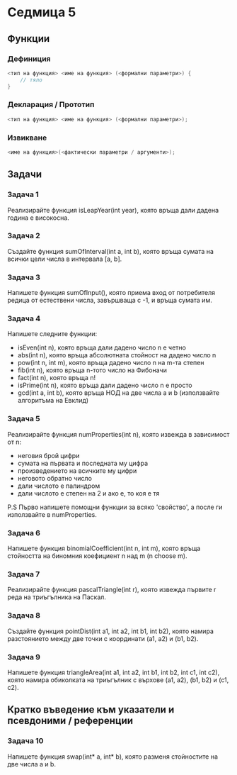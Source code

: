 # Седмица 5

## Функции

### Дефиниция

```c++
<тип на функция> <име на функция> (<формални параметри>) {
    // тяло
}
```

### Декларация / Прототип

```c++
<тип на функция> <име на функция> (<формални параметри>);
```

### Извикване

```c++
<име на функция>(<фактически параметри / аргументи>);
```

## Задачи

### Задача 1

Реализирайте функция isLeapYear(int year), която връща дали дадена година е високосна.

### Задача 2

Създайте функция sumOfInterval(int a, int b), която връща сумата на всички цели числа в интервала [a, b].

### Задача 3

Напишете функция sumOfInput(), която приема вход от потребителя редица от естествени числа, завършваща с -1, и връща сумата им.

### Задача 4

Напишете следните функции:

- isEven(int n), която връща дали дадено число n е четно
- abs(int n), която връща абсолютната стойност на дадено число n
- pow(int n, int m), която връща дадено число n на m-та степен
- fib(int n), която връща n-тото число на Фибоначи
- fact(int n), която връща n!
- isPrime(int n), която връща дали дадено число n е просто
- gcd(int a, int b), която връща НОД на две числа a и b (използвайте алгоритъма на Евклид)

### Задача 5

Реализирайте функция numProperties(int n), която извежда в зависимост от n:

- неговия брой цифри
- сумата на първата и последната му цифра
- произведението на всичките му цифри
- неговото обратно число
- дали числото е палиндром
- дали числото е степен на 2 и ако е, то коя е тя

P.S Първо напишете помощни функции за всяко 'свойство', а после ги използвайте в numProperties.

### Задача 6

Напишете функция binomialCoefficient(int n, int m), която връща стойността на биномния коефициент n над m (n choose m).

### Задача 7

Реализирайте функция pascalTriangle(int r), която извежда първите r реда на триъгълника на Паскал.

### Задача 8

Създайте функция pointDist(int a1, int a2, int b1, int b2), която намира разстоянието между две точки с координати (a1, a2) и (b1, b2).

### Задача 9

Напишете функция triangleArea(int a1, int a2, int b1, int b2, int c1, int c2), която намира обиколката на триъгълник с върхове (a1, a2), (b1, b2) и (c1, c2).

## Кратко въведение към указатели и псевдоними / референции

### Задача 10

Напишете функция swap(int\* a, int\* b), която разменя стойностите на две числа a и b.
